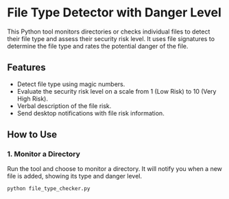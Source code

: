 # File Type Detector with Danger Level

This Python tool monitors directories or checks individual files to detect their file type and assess their security risk level. It uses file signatures to determine the file type and rates the potential danger of the file.

## Features

- Detect file type using magic numbers.
- Evaluate the security risk level on a scale from 1 (Low Risk) to 10 (Very High Risk).
- Verbal description of the file risk.
- Send desktop notifications with file risk information.

## How to Use

### 1. Monitor a Directory
Run the tool and choose to monitor a directory. It will notify you when a new file is added, showing its type and danger level.

```bash
python file_type_checker.py
